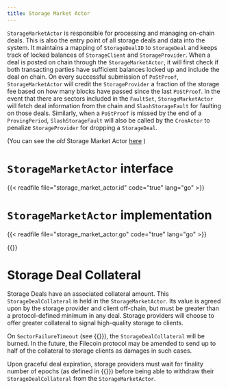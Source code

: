 ```yaml
---
title: Storage Market Actor
---
```


`StorageMarketActor` is responsible for processing and managing on-chain deals. This is also the entry point of all storage deals and data into the system. It maintains a mapping of `StorageDealID` to `StorageDeal` and keeps track of locked balances of `StorageClient` and `StorageProvider`. When a deal is posted on chain through the `StorageMarketActor`, it will first check if both transacting parties have sufficient balances locked up and include the deal on chain. On every successful submission of `PoStProof`, `StorageMarketActor` will credit the `StorageProvider` a fraction of the storage fee based on how many blocks have passed since the last `PoStProof`. In the event that there are sectors included in the `FaultSet`, `StorageMarketActor` will fetch deal information from the chain and `SlashStorageFault` for faulting on those deals. Similarly, when a `PoStProof` is missed by the end of a `ProvingPeriod`, `SlashStorageFault` will also be called by the `CronActor` to penalize `StorageProvider` for dropping a `StorageDeal`.

(You can see the _old_ Storage Market Actor [here](docs/systems/filecoin_markets/storage_market/storage_market_actor_old) )

# `StorageMarketActor` interface

{{< readfile file="storage_market_actor.id" code="true" lang="go" >}}

# `StorageMarketActor` implementation

{{< readfile file="storage_market_actor.go" code="true" lang="go" >}}


{{<label storage_deal_collateral>}}
# Storage Deal Collateral

Storage Deals have an associated collateral amount. This `StorageDealCollateral` is held in the `StorageMarketActor`.
Its value is agreed upon by the storage provider and client off-chain, but must be greater than a protocol-defined minimum in any deal. Storage providers will choose to offer greater collateral to signal high-quality storage to clients.

On `SectorFailureTimeout` (see {{<sref faults>}}), the `StorageDealCollateral` will be burned. In the future, the Filecoin protocol may be amended to send up to half of the collateral to storage clients as damages in such cases.

Upon graceful deal expiration, storage providers must wait for finality number of epochs (as defined in {{<sref finality>}}) before being able to withdraw their `StorageDealCollateral` from the `StorageMarketActor`.
